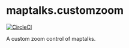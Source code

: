 # maptalks.customzoom

[![CircleCI](https://circleci.com/gh/maptalks/maptalks.custom.svg?style=shield)](https://circleci.com/gh/MapTalks/maptalks.dynamiclayer)

A custom zoom control of maptalks.
